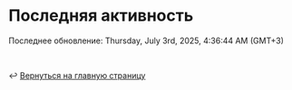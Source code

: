 # Последняя активность

<!--RECENT_ACTIVITY:start-->
<!--RECENT_ACTIVITY:end-->

<!--RECENT_ACTIVITY:last_update-->
Последнее обновление: Thursday, July 3rd, 2025, 4:36:44 AM (GMT+3)
<!--RECENT_ACTIVITY:last_update_end-->

<br>

↩️ [Вернуться на главную страницу](locale/ru/README.md)
